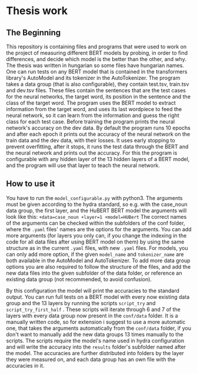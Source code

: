 # Thesis work

## The Beginning

This repository is containing files and programs that were used to work on the project of measuring different BERT models by probing, in order to find differences, and decide which model is the better than the other, and why. The thesis was written in hungarian so some files have hungarian names. One can run tests on any BERT model that is contained in the transformers library's AutoModel and its tokenizer in the AutoTokenizer. 
The program takes a data group (that is also configurable), they contain test.tsv, train.tsv and dev.tsv files. These files contain the sentences that are the test cases for the neural networks, the target word, its position in the sentence and the class of the target word.
The program uses the BERT model to extract information from the target word, and uses its last wordpiece to feed the neural network, so it can learn from the information and guess the right class for each test case. Before training the program prints the neural network's accuracy on the dev data.
By default the program runs 10 epochs and after each epoch it prints out the accuracy of the neural network on the train data and the dev data, with their losses. It uses early stopping to prevent overfitting, after it stops, it runs the test data through the BERT and the neural network and prints out the accuracy.
For this the program is configurable with any hidden layer of the 13 hidden layers of a BERT model, and the program will use that layer to teach the neural network. 

## How to use it

You have to run the `model_configurable.py` with python3. The arguments must be given according to the hydra standard, so e.g. with the case_noun data group, the first layer, and the HuBERT BERT model the arguments will look like this: `+data=case_noun +layer=1 +model=HUBert`
The correct names of the arguments can be checked within the subfolders of the conf folder, where the `.yaml` files' names are the options for the arguments. You can add more arguments (for layers you only can, if you change the indexing in the code for all data files after using BERT model on them) by using the same structure as in the current `.yaml` files, with new `.yaml` files. For models, you can only add more option, if the given `model_name` and `tokenizer_name` are both available in the AutoModel and AutoTokenizer.
To add more data group options you are also required to follow the structure of the files, and add the new data files into the given subfolder of the data folder, or reference an existing data group (not recommended, to avoid confusion).

By this configuration the model will print the accuracies to the standard output.
You can run full tests on a BERT model with every now existing data group and the 13 layers by running the scripts `script_try` and `script_try_first_half` . These scripts will iterate through 6 and 7 of the layers with every data group now present in the `conf/data` folder. It is a manually written code, so for extension i suggest to use a more automatic one, that takes the arguments automatically from the `conf/data` folder, if you don't want to manually add the new data groups 13 times manually to the scripts.
The scripts require the model's name used in hydra configuration and will write the accuracy into the `results` folder's subfolder named after the model. The accuracies are further distributed into folders by the layer they were measured on, and each data group has an own file with the accuracies in it.
